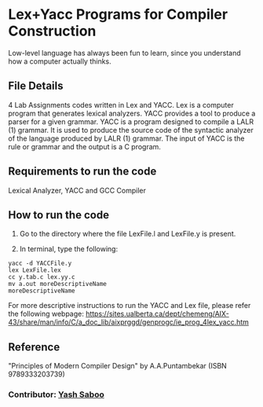 # Lex+Yacc Programs for Compiler Construction
Low-level language has always been fun to learn, since you understand how a computer actually thinks.

## File Details
4 Lab Assignments codes written in Lex and YACC. Lex is a computer program that generates lexical analyzers. YACC provides a tool to produce a parser for a given grammar. YACC is a program designed to compile a LALR (1) grammar. It is used to produce the source code of the syntactic analyzer of the language produced by LALR (1) grammar. The input of YACC is the rule or grammar and the output is a C program.

## Requirements to run the code
Lexical Analyzer, YACC and GCC Compiler

## How to run the code
1. Go to the directory where the file LexFile.l and LexFile.y is present.

2. In terminal, type the following:
```
yacc -d YACCFile.y
lex LexFile.lex
cc y.tab.c lex.yy.c
mv a.out moreDescriptiveName
moreDescriptiveName
```
For more descriptive instructions to run the YACC and Lex file, please refer the following webpage: https://sites.ualberta.ca/dept/chemeng/AIX-43/share/man/info/C/a_doc_lib/aixprggd/genprogc/ie_prog_4lex_yacc.htm

## Reference
"Principles of Modern Compiler Design" by A.A.Puntambekar (ISBN 9789333203739)

### Contributor: [Yash Saboo](https://github.com/yashsaboo)
